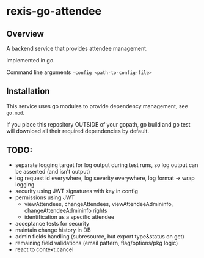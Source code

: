 # rexis-go-attendee

## Overview

A backend service that provides attendee management.

Implemented in go.

Command line arguments
```-config <path-to-config-file>```

## Installation

This service uses go modules to provide dependency management, see `go.mod`.

If you place this repository OUTSIDE of your gopath, go build and go test will download
all their required dependencies by default. 

## TODO:
- separate logging target for log output during test runs, so log output can be asserted (and isn't output)
- log request id everywhere, log severity everywhere, log format -> wrap logging
- security using JWT signatures with key in config
- permissions using JWT
    - viewAttendees, changeAttendees, viewAttendeeAdmininfo, changeAttendeeAdmininfo rights
    - identification as a specific attendee
- acceptance tests for security
- maintain change history in DB
- admin fields handling (subresource, but export type&status on get)
- remaining field validations (email pattern, flag/options/pkg logic)
- react to context.cancel
